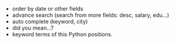 
- order by date or other fields
- advance search (search from more fields: desc, salary, edu...)
- auto complete (keyword, city)
- did you mean...?
- keyword terms of this Python positions.